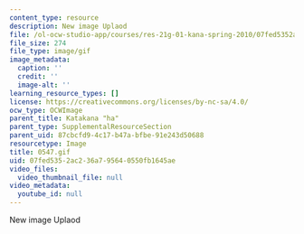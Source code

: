 ```yaml
---
content_type: resource
description: New image Uplaod
file: /ol-ocw-studio-app/courses/res-21g-01-kana-spring-2010/07fed5352ac236a795640550fb1645ae_0547.gif
file_size: 274
file_type: image/gif
image_metadata:
  caption: ''
  credit: ''
  image-alt: ''
learning_resource_types: []
license: https://creativecommons.org/licenses/by-nc-sa/4.0/
ocw_type: OCWImage
parent_title: Katakana "ha"
parent_type: SupplementalResourceSection
parent_uid: 87cbcfd9-4c17-b47a-bfbe-91e243d50688
resourcetype: Image
title: 0547.gif
uid: 07fed535-2ac2-36a7-9564-0550fb1645ae
video_files:
  video_thumbnail_file: null
video_metadata:
  youtube_id: null
---
```

New image Uplaod